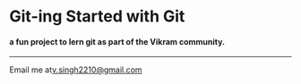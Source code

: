 # Git-ing Started with Git

#### a fun project to lern git as part of the **Vikram** community.
------
Email me at[v.singh2210@gmail.com](Mailto:hello@devmarker.io)